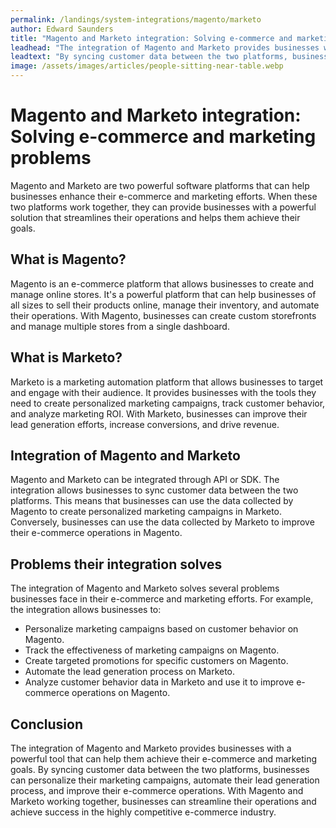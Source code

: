 ```yaml
---
permalink: /landings/system-integrations/magento/marketo
author: Edward Saunders
title: "Magento and Marketo integration: Solving e-commerce and marketing problems"
leadhead: "The integration of Magento and Marketo provides businesses with a powerful tool that can help them achieve their e-commerce and marketing goals"
leadtext: "By syncing customer data between the two platforms, businesses can personalize their marketing campaigns, automate their lead generation process, and improve their e-commerce operations. With Magento and Marketo working together, businesses can streamline their operations and achieve success in the highly competitive e-commerce industry."
image: /assets/images/articles/people-sitting-near-table.webp
---
```

<div class="arttext">    <h1>Magento and Marketo integration: Solving e-commerce and marketing problems</h1>
    <p> Magento and Marketo are two powerful software platforms that can help businesses enhance their e-commerce and marketing efforts. When these two platforms work together, they can provide businesses with a powerful solution that streamlines their operations and helps them achieve their goals.</p>
    <h2>What is Magento?</h2>
    <p>Magento is an e-commerce platform that allows businesses to create and manage online stores. It's a powerful platform that can help businesses of all sizes to sell their products online, manage their inventory, and automate their operations. With Magento, businesses can create custom storefronts and manage multiple stores from a single dashboard.</p>
    <h2>What is Marketo?</h2>
    <p>Marketo is a marketing automation platform that allows businesses to target and engage with their audience. It provides businesses with the tools they need to create personalized marketing campaigns, track customer behavior, and analyze marketing ROI. With Marketo, businesses can improve their lead generation efforts, increase conversions, and drive revenue.</p>
    <h2>Integration of Magento and Marketo</h2>
    <p>Magento and Marketo can be integrated through API or SDK. The integration allows businesses to sync customer data between the two platforms. This means that businesses can use the data collected by Magento to create personalized marketing campaigns in Marketo. Conversely, businesses can use the data collected by Marketo to improve their e-commerce operations in Magento.</p>
    <h2>Problems their integration solves</h2>
    <p>The integration of Magento and Marketo solves several problems businesses face in their e-commerce and marketing efforts. For example, the integration allows businesses to:</p>
    <ul>
      <li>Personalize marketing campaigns based on customer behavior on Magento.</li>
      <li>Track the effectiveness of marketing campaigns on Magento.</li>
      <li>Create targeted promotions for specific customers on Magento.</li>
      <li>Automate the lead generation process on Marketo.</li>
      <li>Analyze customer behavior data in Marketo and use it to improve e-commerce operations on Magento.</li>
    </ul>
    <h2>Conclusion</h2>
    <p>The integration of Magento and Marketo provides businesses with a powerful tool that can help them achieve their e-commerce and marketing goals. By syncing customer data between the two platforms, businesses can personalize their marketing campaigns, automate their lead generation process, and improve their e-commerce operations. With Magento and Marketo working together, businesses can streamline their operations and achieve success in the highly competitive e-commerce industry.</p>
</div>